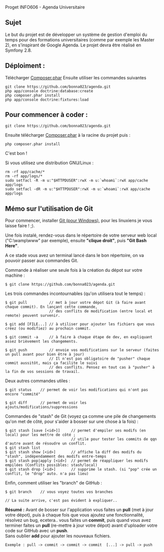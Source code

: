 Proget INFO606 - Agenda Universitaire

Sujet
----
Le but du projet est de développer un système de gestion d'emploi du temps pour des formations universitaires (comme par exemple les Master 2), en s'inspirant de Google Agenda. Le projet devra être réalisé en Symfony 2.8.
 
Déploiment : 
----
 
Télécharger [Composer.phar](https://getcomposer.org/composer.phar)
Ensuite utiliser les commandes suivantes
````
git clone https://github.com/bonna023/agenda.git
php app/console doctrine:database:create
php composer.phar install
php app/console doctrine:fixtures:load
````
 
Pour commencer à coder :
----
````
git clone https://github.com/bonna023/agenda.git
````
Ensuite télécharger [Composer.phar](https://getcomposer.org/composer.phar) à la racine du projet puis :
````
php composer.phar install
````
C'est bon !

Si vous utilisez une distribution GNU/Linux :
````
rm -rf app/cache/*
rm -rf app/logs/*
sudo setfacl -R -m u:"$HTTPDUSER":rwX -m u:`whoami`:rwX app/cache app/logs
sudo setfacl -dR -m u:"$HTTPDUSER":rwX -m u:`whoami`:rwX app/cache app/logs
````

Mémo sur l'utilisation de Git
----
Pour commencer, installer [Git (pour Windows)](https://git-scm.com/download/win), pour les linuxiens je vous laisse faire ! ;). 
 
Une fois instalé, rendez-vous dans le répertoire de votre serveur web local ("C:\wamp\www" par exemple), 
ensuite **"clique droit"**, puis **"Git Bash Here"**. 
 
A ce stade vous avez un terminal lancé dans le bon répertoire, on va pouvoir passer aux commandes Git. 
 
Commande à réaliser une seule fois à la création du dépot sur votre machine :
````
$ git clone https://github.com/bonna023/agenda.git
````

Les trois commandes incontournables (qu'on utilisera tout le temps) :
```
$ git pull          // met à jour votre dépot Git (à faire avant chaque commit). En lançant cette commande,
                    // des conflits de modification (entre local et remote) peuvent survenir.

$ git add [FILE...] // à utiliser pour ajouter les fichiers que vous créez (ou modifiez) au prochain commit.

$ git commit -a     // à faire à chaque étape de dev, en expliquant assez brièvement les changements.

$ git push          // envoie vos modifications sur le serveur (faites un pull avant pour bien être à jour)
                    // Il n'est pas obligatoire de "pusher" chaque commit aussitôt, mais ça facilite le suivi
                    // des conflits. Pensez en tout cas à "pusher" à la fin de vos sessions de travail.
```

Deux autres commandes utiles :
````
$ git status    // permet de voir les modifications qui n'ont pas encore "commité"

$ git diff      // permet de voir les ajouts/modifications/suppressions
````

Commandes de "stash" de Git (voyez ça comme une pile de changements qu'on met de côté, pour s'aider à bosser sur une chose à la fois) :
````
$ git stash [save [<id>]]     // permet d'empiler ses modifs (en local) pour les mettre de côté ;
                              // utile pour tester les commits de qqn d'autre avant de résoudre un conflit.
$ git stash list
$ git stash show [<id>]       // affiche la diff des modifs du "stash", indépendamment des modifs entre-temps
$ git stash pop|apply [<id>]  // permet de réappliquer les modifs empilées (Conflits possibles: stash/local)
$ git stash drop [<id>]       // supprime le stash. (si "pop" crée un conflit, le "drop" auto. n'a pas lieu)
````
Enfin, comment utiliser les "branch" de GitHub :
````
$ git branch    // vous voyez toutes vos branches

// La suite arrive, c'est pas évident à expliquer..
````

**Résumé :** Avant de bosser sur l'application vous faites un **pull** (met à jour votre dépot), puis à chaque fois que vous ajoutez une fonctionnalité, résolvez un bug, ecetera.. vous faites un **commit**, puis quand vous avez terminer faites un **pull** (re-mettre à jour votre dépot) avant d'uploader votre code sur GitHub avec un **push**.  
Sans oublier **add** pour ajouter les nouveaux fichiers.
````
Exemple : pull -> commit -> commit -> commit  [...] -> pull -> push
````
